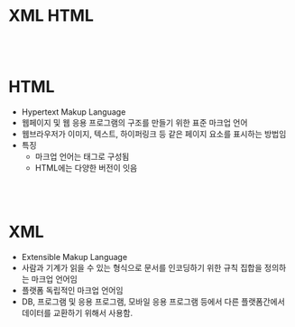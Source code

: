 # XML HTML

<br>
<br>

# HTML
- Hypertext Makup Language
- 웹페이지 및 웹 응용 프로그램의 구조를 만들기 위한 표준 마크업 언어
- 웹브라우저가 이미지, 텍스트, 하이퍼링크 등 같은 페이지 요소를 표시하는 방법임
- 특징
    - 마크업 언어는 태그로 구성됨
    - HTML에는 다양한 버전이 잇음

<br>
<br>

# XML
- Extensible Makup Language
- 사람과 기계가 읽을 수 있는 형식으로 문서를 인코딩하기 위한 규칙 집합을 정의하는 마크업 언어임
- 플랫폼 독립적인 마크업 언어임
- DB, 프로그램 및 응용 프로그램, 모바일 응용 프로그램 등에서 다른 플랫폼간에서 데이터를 교환하기 위해서 사용함.